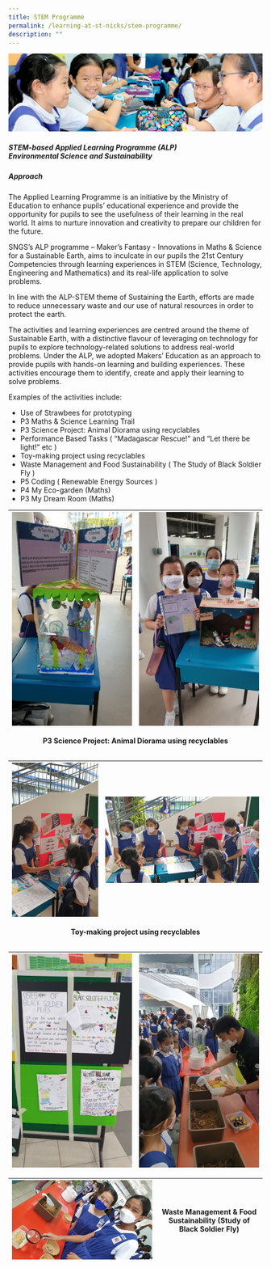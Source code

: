 ```yaml
---
title: STEM Programme
permalink: /learning-at-st-nicks/stem-programme/
description: ""
---
```

![](/images/01%20Banner%20Photos/learning-at-stnicks.jpg)

##### **STEM-based Applied Learning Programme (ALP)**<br>**Environmental Science and Sustainability**
  
##### **Approach**

The Applied Learning Programme is an initiative by the Ministry of Education to enhance pupils’ educational experience and provide the opportunity for pupils to see the usefulness of their learning in the real world. It aims to nurture innovation and creativity to prepare our children for the future.

SNGS’s ALP programme – Maker’s Fantasy - Innovations in Maths &amp; Science for a Sustainable Earth, aims to inculcate in our pupils the 21st Century Competencies through learning experiences in STEM (Science, Technology, Engineering and Mathematics) and its real-life application to solve problems.

In line with the ALP-STEM theme of Sustaining the Earth, efforts are made to reduce unnecessary waste and our use of natural resources in order to protect the earth.

The activities and learning experiences are centred around the theme of Sustainable Earth, with a distinctive flavour of leveraging on technology for pupils to explore technology-related solutions to address real-world problems. Under the ALP, we adopted Makers’ Education as an approach to provide pupils with hands-on learning and building experiences. These activities encourage them to identify, create and apply their learning to solve problems.

Examples of the activities include:  

*   Use of Strawbees for prototyping
*   P3 Maths &amp; Science Learning Trail
*   P3 Science Project: Animal Diorama using recyclables
*   Performance Based Tasks ( “Madagascar Rescue!” and “Let there be light!” etc )
*   Toy-making project using recyclables
*   Waste Management and Food Sustainability ( The Study of Black Soldier Fly )
*   P5 Coding ( Renewable Energy Sources )
*   P4 My Eco-garden (Maths)
*   P3 My Dream Room (Maths)

| ![](/images/02%20Learning%20@%20St%20Nicks/06%20STEM%20Programme/ALP%203%20P3%20Project%20Work-%20Animal%20Diorama.jpg) | ![](/images/02%20Learning%20@%20St%20Nicks/06%20STEM%20Programme/ALP%203%20Yay%20Great%20teamwork.jpg) | 
| --- | --- |

<div style="text-align:center"><a><b>P3 Science Project: Animal Diorama using recyclables</a></div><br>

|![](/images/02%20Learning%20@%20St%20Nicks/06%20STEM%20Programme/ALP%205%20DIY%20Science%20Toys%20Try%20it.jpg) | ![](/images/02%20Learning%20@%20St%20Nicks/06%20STEM%20Programme/ALP%205%20We%20are%20amazed%20by%20the%20Maze%20game.jpg) | 
| --- | --- |

<div style="text-align:center"><a><b>Toy-making project using recyclables</a></div><br>

| ![](/images/02%20Learning%20@%20St%20Nicks/06%20STEM%20Programme/ALP%206%20P4%20Project%20on%20Black%20Soldier%20Fly.jpg) | ![](/images/02%20Learning%20@%20St%20Nicks/06%20STEM%20Programme/ALP%206%20Lets%20take%20a%20look%20at%20the%20life%20cycle%20of%20the%20Black%20Soldier%20Fly.jpg)<br> | 
| --- | --- |


| ![](/images/02%20Learning%20@%20St%20Nicks/06%20STEM%20Programme/ALP%206%20Taking%20a%20closer%20look%20at%20food%20waste%20management.jpg) | Waste Management & Food Sustainability (Study of Black Soldier Fly) | 
| --- | --- | 
